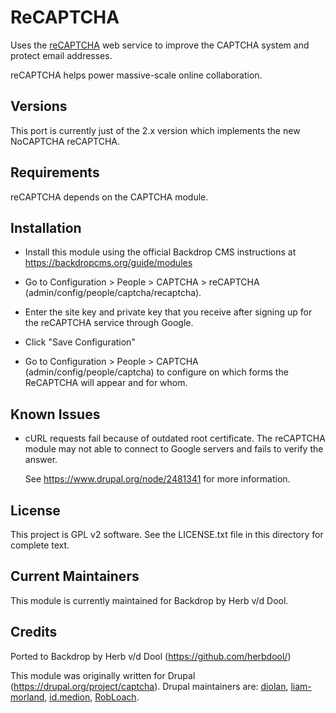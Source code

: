 ReCAPTCHA
========

Uses the [reCAPTCHA](https://www.google.com/recaptcha) web service to improve the CAPTCHA system and protect email addresses.

reCAPTCHA helps power massive-scale online collaboration.

Versions
--------
This port is currently just of the 2.x version which implements the new NoCAPTCHA reCAPTCHA.

Requirements
------------
reCAPTCHA depends on the CAPTCHA module.

Installation
------------

- Install this module using the official Backdrop CMS instructions at
  https://backdropcms.org/guide/modules

- Go to Configuration > People > CAPTCHA > reCAPTCHA
  (admin/config/people/captcha/recaptcha).
- Enter the site key and private key that you receive after signing up for the reCAPTCHA service through Google.
- Click "Save Configuration"
- Go to Configuration > People > CAPTCHA (admin/config/people/captcha) to configure on which forms the ReCAPTCHA will appear and for whom.

Known Issues
------------

- cURL requests fail because of outdated root certificate. The reCAPTCHA module
  may not able to connect to Google servers and fails to verify the answer.
  
  See https://www.drupal.org/node/2481341 for more information.

License
-------

This project is GPL v2 software. See the LICENSE.txt file in this directory for
complete text.

Current Maintainers
-------------------

This module is currently maintained for Backdrop by Herb v/d Dool.

Credits
-------

Ported to Backdrop by Herb v/d Dool (https://github.com/herbdool/)

This module was originally written for Drupal (https://drupal.org/project/captcha). Drupal maintainers are: [diolan](https://www.drupal.org/u/diolan), [liam-morland](https://www.drupal.org/u/liam-morland), [id.medion](https://www.drupal.org/u/id.medion), [RobLoach](https://www.drupal.org/u/robloach).
